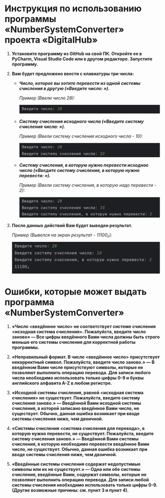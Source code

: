 Инструкция по использованию программы «NumberSystemConverter» проекта «DigitalHub»
=========

1. **Установите программу из GitHub на свой ПК. Откройте ее в PyCharm, Visual Studio Code или в другом редакторе. Запустите программу.**

2. **Вам будет предложено ввести с клавиатуры три числа:**
   * ***Число, которое вы хотите перевести из одной системы счисления в другую («Введите число: »).***

      *Пример (Ввели число 28):*

     ![Молитесь...](./Pictures/2.png)

   * ***Систему счисления исходного числа («Введите систему счисления числа: »).***

     *Пример (Ввели систему счисления исходного числа - 10):*

     ![Молитесь...](./Pictures/3.png)

   * ***Систему счисления, в которую нужно перевести исходное число («Введите систему счисления, в которую нужно перевести: »).***

      *Пример (Ввели систему счисления, в которую надо перевести - 2):*

     ![Молитесь...](./Pictures/4.png)

3. **После данных действий Вам будет выведен результат.**

      *Пример (Вывелся на экран результат - 11100₂):*

     ![Молитесь...](./Pictures/1.png)

Ошибки, которые может выдать программа «NumberSystemConverter»
=========

1. **«Число <введённое число> не соответствует системе счисления <исходная система счисления>. Пожалуйста, введите число заново» — Все цифры введённого Вами числа должны быть строго меньше его системы счисления для корректной работы программы.**

2. **«Неправильный формат. В числе <введённое число> присутствует некорректный символ. Пожалуйста, введите число заново.» — В введённом Вами числе присутствуют символы, которые не позволяют выполнить операцию перевода. Для записи любого числа необходимо использовать только цифры 0-9 и буквы английского алфавита A-Z в любом регистре.**

3. **«Исходной системы счисления, равной <исходная система счисления> не существует. Пожалуйста, введите систему счисления заново.» — Введённой Вами исходной системы счисления, в которой записано введённое Вами число, не существует. Обычно, данная ошибка возникает при вводе системы счисления ниже, чем двоичной.**

4. **«Системы счисления <система счисления для перевода>, в которую нужно перевести, не существует. Пожалуйста, введите систему счисления заново.» — Введённой Вами системы счисления, в которую необходимо перевести введённое Вами число, не существует. Обычно, данная ошибка возникает при вводе системы счисления ниже, чем двоичной.**

5. **«Введённые системы счисления содержат недопустимые символы или их не существует.» — Одна или обе системы счисления, введённые Вами, содержат символы, которые не позволяют выполнить операцию перевода. Для записи любой системы счисления необходимо использовать только цифры 0-9. (Другие возможные причины: см. пункт 3 и пункт 4).**
